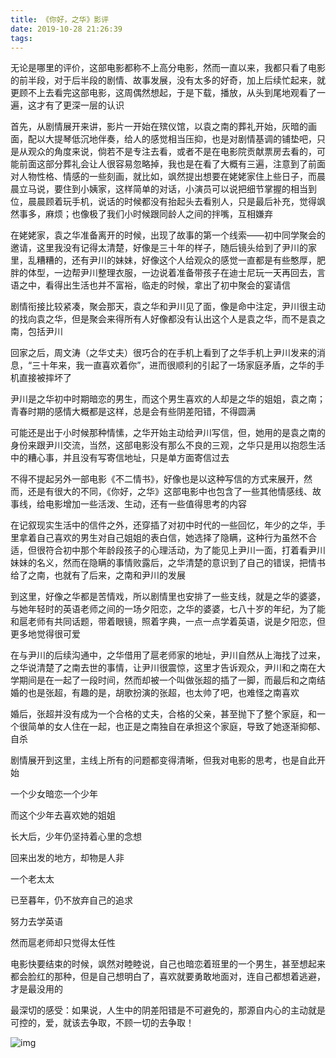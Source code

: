```yaml
---
title: 《你好，之华》影评
date: 2019-10-28 21:26:39
tags:
---
```


无论是哪里的评价，这部电影都称不上高分电影，然而一直以来，我都只看了电影的前半段，对于后半段的剧情、故事发展，没有太多的好奇，加上后续忙起来，就更顾不上去看完这部电影，这周偶然想起，于是下载，播放，从头到尾地观看了一遍，这才有了更深一层的认识

首先，从剧情展开来讲，影片一开始在殡仪馆，以袁之南的葬礼开始，灰暗的画面，配以大提琴低沉地伴奏，给人的感觉相当压抑，也是对剧情基调的铺垫吧，只是从观众的角度来说，倘若不是专注去看，或者不是在电影院贡献票房去看的，可能前面这部分葬礼会让人很容易忽略掉，我也是在看了大概有三遍，注意到了前面对人物性格、情感的一些刻画，就比如，飒然提出想要在姥姥家住上些日子，而晨晨立马说，要住到小姨家，这样简单的对话，小演员可以说把细节掌握的相当到位，晨晨顾着玩手机，说话的时候都没有抬起头去看别人，只是最后补充，觉得飒然事多，麻烦；也像极了我们小时候跟同龄人之间的拌嘴，互相嫌弃

在姥姥家，袁之华准备离开的时候，出现了故事的第一个线索——初中同学聚会的邀请，这里我没有记得太清楚，好像是三十年的样子，随后镜头给到了尹川的家里，乱糟糟的，还有尹川的妹妹，好像这个人给观众的感觉一直都是有些憨厚，肥胖的体型，一边帮尹川整理衣服，一边说着准备带孩子在迪士尼玩一天再回去，言语之中，看得出生活也并不富裕，临走的时候，拿出了初中聚会的宴请信

剧情衔接比较紧凑，聚会那天，袁之华和尹川见了面，像是命中注定，尹川很主动的找向袁之华，但是聚会来得所有人好像都没有认出这个人是袁之华，而不是袁之南，包括尹川

回家之后，周文涛（之华丈夫）很巧合的在手机上看到了之华手机上尹川发来的消息，“三十年来，我一直喜欢着你”，进而很顺利的引起了一场家庭矛盾，之华的手机直接被摔坏了

尹川是之华初中时期暗恋的男生，而这个男生喜欢的人却是之华的姐姐，袁之南；青春时期的感情大概都是这样，总是会有些阴差阳错，不得圆满

可能还是出于小时候那种情愫，之华开始主动给尹川写信，但，她用的是袁之南的身份来跟尹川交流，当然，这部电影没有那么不良的三观，之华只是用以抱怨生活中的糟心事，并且没有写寄信地址，只是单方面寄信过去

不得不提起另外一部电影《不二情书》，好像也是以这种写信的方式来展开，然而，还是有很大的不同，《你好，之华》这部电影中也包含了一些其他情感线、故事线，给电影增加一些活泼、生动，还有一些值得思考的内容

在记叙现实生活中的信件之外，还穿插了对初中时代的一些回忆，年少的之华，手里拿着自己喜欢的男生对自己姐姐的表白信，她选择了隐瞒，这种行为虽然不合适，但很符合初中那个年龄段孩子的心理活动，为了能见上尹川一面，打着看尹川妹妹的名义，然而在隐瞒的事情败露后，之华清楚的意识到了自己的错误，把情书给了之南，也就有了后来，之南和尹川的发展

到这里，好像之华都是苦情戏，所以剧情里也安排了一些支线，就是之华的婆婆，与她年轻时的英语老师之间的一场夕阳恋，之华的婆婆，七八十岁的年纪，为了能和扈老师有共同话题，带着眼镜，照着字典，一点一点学着英语，说是夕阳恋，但更多地觉得很可爱

在与尹川的后续沟通中，之华借用了扈老师家的地址，尹川自然从上海找了过来，之华说清楚了之南去世的事情，让尹川很震惊，这里才告诉观众，尹川和之南在大学期间是在一起了一段时间，然而却被一个叫做张超的插了一脚，而最后和之南结婚的也是张超，有趣的是，胡歌扮演的张超，也太帅了吧，也难怪之南喜欢

婚后，张超并没有成为一个合格的丈夫，合格的父亲，甚至抛下了整个家庭，和一个很简单的女人住在一起，也正是之南独自在承担这个家庭，导致了她逐渐抑郁、自杀

剧情展开到这里，主线上所有的问题都变得清晰，但我对电影的思考，也是自此开始

一个少女暗恋一个少年

而这个少年去喜欢她的姐姐

长大后，少年仍坚持着心里的念想

回来出发的地方，却物是人非

一个老太太

已至暮年，仍不放弃自己的追求

努力去学英语

然而扈老师却只觉得太任性

电影快要结束的时候，飒然对睦睦说，自己也暗恋着班里的一个男生，甚至想起来都会脸红的那种，但是自己想明白了，喜欢就要勇敢地面对，连自己都想着逃避，才是最没用的

最深切的感受：如果说，人生中的阴差阳错是不可避免的，那源自内心的主动就是可控的，爱，就该去争取，不顾一切的去争取！

![img](https://upload-images.jianshu.io/upload_images/17176430-a4d5eaad836770a3.jpg?imageMogr2/auto-orient/strip|imageView2/2/w/1080/format/webp)
